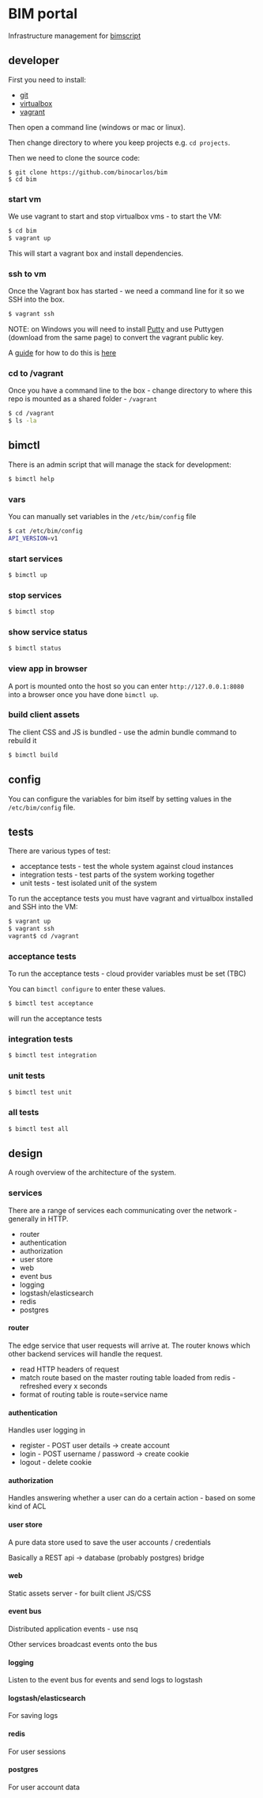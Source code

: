 # BIM portal

Infrastructure management for [bimscript](https://www.bimscript.com)

## developer

First you need to install:

 * [git](http://git-scm.com/downloads)
 * [virtualbox](https://www.virtualbox.org/wiki/Downloads)
 * [vagrant](http://www.vagrantup.com/downloads.html)

Then open a command line (windows or mac or linux).

Then change directory to where you keep projects e.g. `cd projects`.

Then we need to clone the source code:

```
$ git clone https://github.com/binocarlos/bim
$ cd bim
```

### start vm

We use vagrant to start and stop virtualbox vms - to start the VM: 

```bash
$ cd bim
$ vagrant up
```

This will start a vagrant box and install dependencies.

### ssh to vm

Once the Vagrant box has started - we need a command line for it so we SSH into the box.

```bash
$ vagrant ssh
```

NOTE: on Windows you will need to install [Putty](http://www.chiark.greenend.org.uk/~sgtatham/putty/download.html) and use Puttygen (download from the same page) to convert the vagrant public key.

A [guide](https://github.com/Varying-Vagrant-Vagrants/VVV/wiki/Connect-to-Your-Vagrant-Virtual-Machine-with-PuTTY) for how to do this is [here](https://github.com/Varying-Vagrant-Vagrants/VVV/wiki/Connect-to-Your-Vagrant-Virtual-Machine-with-PuTTY)

### cd to /vagrant

Once you have a command line to the box - change directory to where this repo is mounted as a shared folder - `/vagrant`

```bash
$ cd /vagrant
$ ls -la
```

## bimctl


There is an admin script that will manage the stack for development:

```bash
$ bimctl help
```

### vars

You can manually set variables in the `/etc/bim/config` file

```bash
$ cat /etc/bim/config
API_VERSION=v1
```

### start services

```bash
$ bimctl up
```

### stop services

```bash
$ bimctl stop
```

### show service status

```bash
$ bimctl status
```

### view app in browser

A port is mounted onto the host so you can enter `http://127.0.0.1:8080` into a browser once you have done `bimctl up`.

### build client assets

The client CSS and JS is bundled - use the admin bundle command to rebuild it

```bash
$ bimctl build
```

## config

You can configure the variables for bim itself by setting values in the `/etc/bim/config` file.

## tests

There are various types of test:

 * acceptance tests - test the whole system against cloud instances
 * integration tests - test parts of the system working together
 * unit tests - test isolated unit of the system

To run the acceptance tests you must have vagrant and virtualbox installed and SSH into the VM:

```bash
$ vagrant up
$ vagrant ssh
vagrant$ cd /vagrant
```

### acceptance tests

To run the acceptance tests - cloud provider variables must be set (TBC)

You can `bimctl configure` to enter these values.

```bash
$ bimctl test acceptance
```

will run the acceptance tests

### integration tests

```bash
$ bimctl test integration
```

### unit tests

```bash
$ bimctl test unit
```

### all tests

```bash
$ bimctl test all
```

## design

A rough overview of the architecture of the system.

### services

There are a range of services each communicating over the network - generally in HTTP.

 * router
 * authentication
 * authorization
 * user store
 * web
 * event bus
 * logging
 * logstash/elasticsearch
 * redis
 * postgres

#### router

The edge service that user requests will arrive at.  The router knows which other backend services will handle the request.

 * read HTTP headers of request
 * match route based on the master routing table loaded from redis - refreshed every x seconds
 * format of routing table is route=service name

#### authentication

Handles user logging in

 * register - POST user details -> create account
 * login - POST username / password -> create cookie
 * logout - delete cookie

#### authorization

Handles answering whether a user can do a certain action - based on some kind of ACL

#### user store

A pure data store used to save the user accounts / credentials

Basically a REST api -> database (probably postgres) bridge

#### web

Static assets server - for built client JS/CSS

#### event bus

Distributed application events - use nsq

Other services broadcast events onto the bus

#### logging

Listen to the event bus for events and send logs to logstash

#### logstash/elasticsearch

For saving logs

#### redis

For user sessions

#### postgres

For user account data





